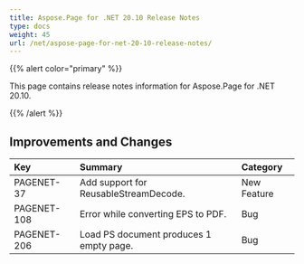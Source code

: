 ```yaml
---
title: Aspose.Page for .NET 20.10 Release Notes
type: docs
weight: 45
url: /net/aspose-page-for-net-20-10-release-notes/
---
```


{{% alert color="primary" %}}

This page contains release notes information for Aspose.Page for .NET 20.10.

{{% /alert %}}
## **Improvements and Changes**

|**Key**|**Summary**|**Category**|
| :- | :- | :- |
|PAGENET-37| Add support for ReusableStreamDecode.|New Feature|
|PAGENET-108| Error while converting EPS to PDF.|Bug|
|PAGENET-206| Load PS document produces 1 empty page.|Bug|
